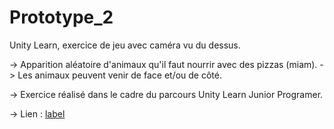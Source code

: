 # Prototype_2

Unity Learn, exercice de jeu avec caméra vu du dessus.

-> Apparition aléatoire d'animaux qu'il faut nourrir avec des pizzas (miam).
-> Les animaux peuvent venir de face et/ou de côté.

-> Exercice réalisé dans le cadre du parcours Unity Learn Junior Programer.

-> Lien : [label](https://play.unity.com/mg/other/02-animalfeed)
